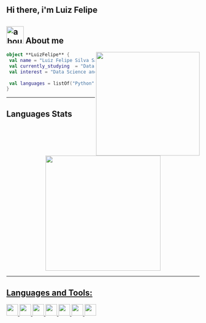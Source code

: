 ## Hi there, i'm Luiz Felipe

## <img width="45" alt="about" src="https://raw.github.com/elizarov/elizarov/master/about.png"> About me

<img align="right" width="270" src="https://i2.wp.com/allhtaccess.info/wp-content/uploads/2018/03/programming.gif?fit=1281%2C716&ssl=1" />

```kotlin
object **LuizFelipe** {
 val name = "Luiz Felipe Silva Santos"
 val currently_studying  = "Data Science"
 val interest = "Data Science and Android Development"
 
 val languages = listOf("Python", "Java",,"Kotlin" ) 
}
```

<hr>

## **Languages Stats**

<div align="center">
  <a href="https://github.com/Felipeecp"> 
  <img height="300em" src="https://github-readme-stats.vercel.app/api/top-langs/?username=Felipeecp&layout=compact)](https://github.com/anuraghazra/github-readme-stats&theme=vue-dark"/>
</div>

 <hr>
 
## **Languages and Tools:**  

<code><img height="30" src="https://img.shields.io/badge/Python-3776AB?style=for-the-badge&logo=python&logoColor=white"></code>
<code><img height="30" src="https://img.shields.io/badge/Pandas-2C2D72?style=for-the-badge&logo=pandas&logoColor=white"></code>
<code><img height="30" src="https://img.shields.io/badge/Jupyter-F37626.svg?&style=for-the-badge&logo=Jupyter&logoColor=white"></code>
<code><img height="30" src="https://img.shields.io/badge/scikit_learn-F7931E?style=for-the-badge&logo=scikit-learn&logoColor=white"></code>
<code><img height="30" src="https://img.shields.io/badge/Java-ED8B00?style=for-the-badge&logo=java&logoColor=white"></code>
<code><img height="30" src="https://img.shields.io/badge/Kotlin-0095D5?&style=for-the-badge&logo=kotlin&logoColor=white"></code>
<code><img height="30" src="https://img.shields.io/badge/Android-3DDC84?style=for-the-badge&logo=android&logoColor=white"></code>

  
